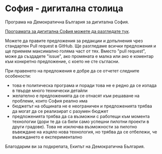# София - дигитална столица

Програма на Демократична България за дигитална София.

[Програмата за дигитална София можете да разгледате тук](digital-sofia.md). 

Можете да правите предложения за редакции и допълнения чрез стандартен Pull request в GitHub. Ще разгледаме всички предложения и ще приемем максимално голяма част от тях.
Вместо "pull request", може да създадете "issue", ако промяната е малка или ако е коментар към конкретно предложение, с което не сте съгласни.

При правенето на предложения е добре да се отчетет следните особености:

- това е политическа програма и поради това не е редно да се изпада в твърде много технически детайли
- желателно е предложенията да се отнасят към решаване на проблеми, които София реално има
- бюджетът на общината не е неограничен и предложенията трябва да могат да се реализират с разумен бюджет
- предложенията трябва да са възможни с работещи към момента технологии (дори те да са били само успешни пилотни проекти в други градове). Това не изключва възможности за пилотно въвеждане на изцяло нова технология, но трябва да се отбележи, че въвеждането е експериментално

Благодарим ви за подкрепата,
Екипът на Демократична България.
